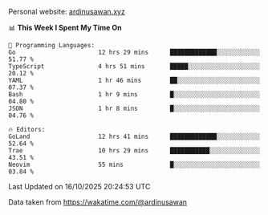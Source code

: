 Personal website: [ardinusawan.xyz](https://ardinusawan.xyz)

<!--START_SECTION:waka-->
📊 **This Week I Spent My Time On** 

```text
💬 Programming Languages: 
Go                       12 hrs 29 mins      █████████████░░░░░░░░░░░░   51.77 % 
TypeScript               4 hrs 51 mins       █████░░░░░░░░░░░░░░░░░░░░   20.12 % 
YAML                     1 hr 46 mins        ██░░░░░░░░░░░░░░░░░░░░░░░   07.37 % 
Bash                     1 hr 9 mins         █░░░░░░░░░░░░░░░░░░░░░░░░   04.80 % 
JSON                     1 hr 8 mins         █░░░░░░░░░░░░░░░░░░░░░░░░   04.76 % 

🔥 Editors: 
GoLand                   12 hrs 41 mins      █████████████░░░░░░░░░░░░   52.64 % 
Trae                     10 hrs 29 mins      ███████████░░░░░░░░░░░░░░   43.51 % 
Neovim                   55 mins             █░░░░░░░░░░░░░░░░░░░░░░░░   03.84 % 
```


 Last Updated on 16/10/2025 20:24:53 UTC
<!--END_SECTION:waka-->
Data taken from https://wakatime.com/@ardinusawan
